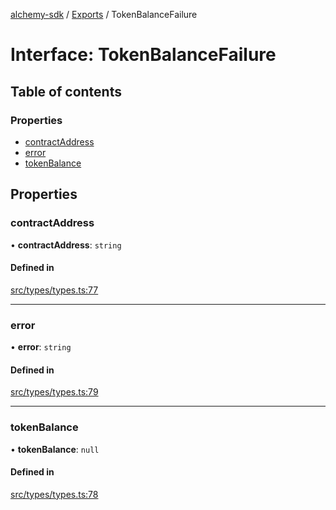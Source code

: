 [alchemy-sdk](../README.md) / [Exports](../modules.md) / TokenBalanceFailure

# Interface: TokenBalanceFailure

## Table of contents

### Properties

- [contractAddress](TokenBalanceFailure.md#contractaddress)
- [error](TokenBalanceFailure.md#error)
- [tokenBalance](TokenBalanceFailure.md#tokenbalance)

## Properties

### contractAddress

• **contractAddress**: `string`

#### Defined in

[src/types/types.ts:77](https://github.com/alchemyplatform/alchemy-sdk-js/blob/6507682/src/types/types.ts#L77)

___

### error

• **error**: `string`

#### Defined in

[src/types/types.ts:79](https://github.com/alchemyplatform/alchemy-sdk-js/blob/6507682/src/types/types.ts#L79)

___

### tokenBalance

• **tokenBalance**: ``null``

#### Defined in

[src/types/types.ts:78](https://github.com/alchemyplatform/alchemy-sdk-js/blob/6507682/src/types/types.ts#L78)
